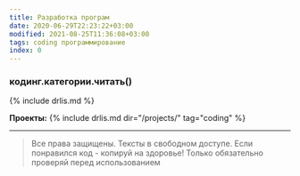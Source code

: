 ```yaml
---
title: Разработка програм
date: 2020-06-29T22:23:22+03:00
modified: 2021-08-25T11:36:08+03:00
tags: coding программирование
index: 0
---
```


### кодинг.категории.читать()
{% include drlis.md %}

**Проекты:**
{% include drlis.md dir="/projects/" tag="coding" %}

***
> Все права защищены. Тексты в свободном доступе. Если понравился код - копируй на здоровье! Только обязательно проверяй перед использованием
